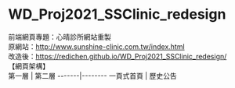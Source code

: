 # WD_Proj2021_SSClinic_redesign
前端網頁專題：心晴診所網站重製<br>
原網站：http://www.sunshine-clinic.com.tw/index.html <br>
改造後：https://redichen.github.io/WD_Proj2021_SSClinic_redesign/ <br>
【網頁架構】<br>
第一層 | 第二層
-------|--------
一頁式首頁 | 歷史公告
